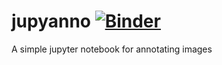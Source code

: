 # jupyanno [![Binder](https://mybinder.org/badge.svg)](https://mybinder.org/v2/gh/chestrays/jupyanno/master?urlpath=%2Fmuapps%2Frandom_githubber%2Fanno_app.ipynb)

A simple jupyter notebook for annotating images
